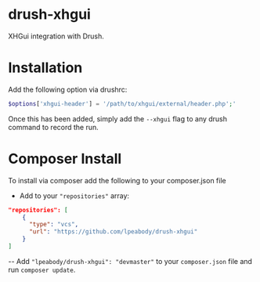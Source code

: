 # drush-xhgui
XHGui integration with Drush.

# Installation
Add the following option via drushrc:

```php
$options['xhgui-header'] = '/path/to/xhgui/external/header.php';'
```

Once this has been added, simply add the `--xhgui` flag to any drush command to record the run.

# Composer Install
To install via composer add the following to your composer.json file

- Add to your `"repositories"` array:
```json
"repositories": [
    {
      "type": "vcs",
      "url": "https://github.com/lpeabody/drush-xhgui"
    }
]
```

-- Add `"lpeabody/drush-xhgui": "devmaster"` to your `composer.json` file and run `composer update`.
